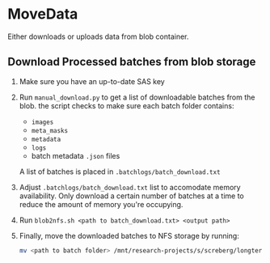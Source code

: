 # MoveData

Either downloads or uploads data from blob container.

## Download Processed batches from blob storage

1. Make sure you have an up-to-date SAS key
2. Run `manual_download.py` to get a list of downloadable batches from the blob. the script checks to make sure each batch folder contains:
      - `images`
      - `meta_masks`
      - `metadata`
      - `logs`
      - batch metadata `.json` files
    
    A list of batches is placed in `.batchlogs/batch_download.txt`  
3. Adjust `.batchlogs/batch_download.txt` list to accomodate memory availability.
    Only download a certain number of batches at a time to reduce the amount of memory you're occupying. 
4. Run `blob2nfs.sh <path to batch_download.txt> <output path>`
5. Finally, move the downloaded batches to NFS storage by running:
    ```bash
    mv <path to batch folder> /mnt/research-projects/s/screberg/longterm_storage/semifield-developed-images/
    ```

